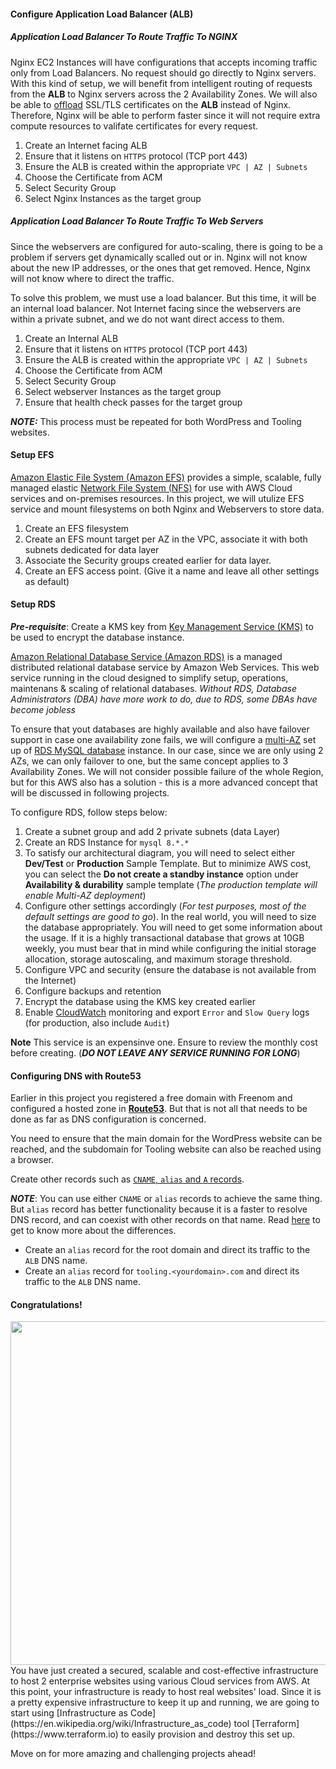 #### Configure Application Load Balancer (ALB)

##### Application Load Balancer To Route Traffic To NGINX 

Nginx EC2 Instances will have configurations that accepts incoming traffic only from Load Balancers. No request should go directly to Nginx servers. With this kind of setup, we will benefit from intelligent routing of requests from the **ALB** to Nginx servers across the 2 Availability Zones. We will also be able to [offload](https://avinetworks.com/glossary/ssl-offload/) SSL/TLS certificates on the **ALB** instead of Nginx. Therefore, Nginx will be able to perform faster since it will not require extra compute resources to valifate certificates for every request.

1. Create an Internet facing ALB
2. Ensure that it listens on `HTTPS` protocol (TCP port 443)
3. Ensure the ALB is created within the appropriate `VPC | AZ | Subnets`
4. Choose the Certificate from ACM
5. Select Security Group
6. Select Nginx Instances as the target group

##### Application Load Balancer To Route Traffic To Web Servers 

Since the webservers are configured for auto-scaling, there is going to be a problem if servers get dynamically scalled out or in. Nginx will not know about the new IP addresses, or the ones that get removed. Hence, Nginx will not know where to direct the traffic. 

To solve this problem, we must use a load balancer. But this time, it will be an internal load balancer. Not Internet facing since the webservers are within a private subnet, and we do not want direct access to them.

1. Create an Internal ALB
2. Ensure that it listens on `HTTPS` protocol (TCP port 443)
3. Ensure the ALB is created within the appropriate `VPC | AZ | Subnets`
4. Choose the Certificate from ACM
5. Select Security Group
6. Select webserver Instances as the target group
7. Ensure that health check passes for the target group

***NOTE:*** This process must be repeated for both WordPress and Tooling websites.

#### Setup EFS

[Amazon Elastic File System (Amazon EFS)](https://docs.aws.amazon.com/AWSEC2/latest/UserGuide/AmazonEFS.html) provides a simple, scalable, fully managed elastic [Network File System (NFS)](https://en.wikipedia.org/wiki/Network_File_System) for use with AWS Cloud services and on-premises resources. In this project, we will utulize EFS service and mount filesystems on both Nginx and Webservers to store data.

1. Create an EFS filesystem
2. Create an EFS mount target per AZ in the VPC, associate it with both subnets dedicated for data layer
3. Associate the Security groups created earlier for data layer.
4. Create an EFS access point. (Give it a name and leave all other settings as default)

#### Setup RDS 

***Pre-requisite***: Create a KMS key from [Key Management Service (KMS)](https://docs.aws.amazon.com/AmazonRDS/latest/UserGuide/Welcome.html) to be used to encrypt the database instance.

[Amazon Relational Database Service (Amazon RDS)](https://docs.aws.amazon.com/AmazonRDS/latest/UserGuide/Welcome.html) is a managed distributed relational database service by Amazon Web Services. This web service running in the cloud designed to simplify setup, operations, maintenans & scaling of relational databases. *Without RDS, Database Administrators (DBA) have more work to do, due to RDS, some DBAs have become jobless*

To ensure that yout databases are highly available and also have failover support in case one availability zone fails, we will configure a [multi-AZ](https://docs.aws.amazon.com/AmazonRDS/latest/UserGuide/Concepts.MultiAZ.html) set up of [RDS MySQL database](https://docs.aws.amazon.com/AmazonRDS/latest/UserGuide/CHAP_MySQL.html) instance. In our case, since we are only using 2 AZs, we can only failover to one, but the same concept applies to 3 Availability Zones. We will not consider possible failure of the whole Region, but for this AWS also has a solution - this is a more advanced concept that will be discussed in following projects.

To configure RDS, follow steps below:

1. Create a subnet group and add 2 private subnets (data Layer)
2. Create an RDS Instance for `mysql 8.*.*`
3. To satisfy our architectural diagram, you will need to select either **Dev/Test** or **Production** Sample Template. But to minimize AWS cost, you can select the **Do not create a standby instance** option under **Availability & durability** sample template (*The production template will enable Multi-AZ deployment*)
4. Configure other settings accordingly (*For test purposes, most of the default settings are good to go*). In the real world, you will need to size the database appropriately. You will need to get some information about the usage. If it is a highly transactional database that grows at 10GB weekly, you must bear that in mind while configuring the initial storage allocation, storage autoscaling, and maximum storage threshold.
5. Configure VPC and security (ensure the database is not available from the Internet)
6. Configure backups and retention
7. Encrypt the database using the KMS key created earlier
8. Enable [CloudWatch](https://docs.aws.amazon.com/AmazonRDS/latest/UserGuide/monitoring-cloudwatch.html) monitoring and export `Error` and `Slow Query` logs (for production, also include `Audit`)

**Note** This service is an expensinve one. Ensure to review the monthly cost before creating. (***DO NOT LEAVE ANY SERVICE RUNNING FOR LONG***)

#### Configuring DNS with Route53

Earlier in this project you registered a free domain with Freenom and configured a hosted zone in [**Route53**](https://docs.aws.amazon.com/Route53/latest/DeveloperGuide/Welcome.html). But that is not all that needs to be done as far as DNS configuration is concerned. 

You need to ensure that the main domain for the WordPress website can be reached, and the subdomain for Tooling website can also be reached using a browser.

Create other records such as [`CNAME`, `alias` and `A` records](https://docs.aws.amazon.com/Route53/latest/DeveloperGuide/route-53-concepts.html).

***NOTE***: You can use either `CNAME` or `alias` records to achieve the same thing. But `alias` record has better functionality because it is a faster to resolve DNS record, and can coexist with other records on that name. Read [here](https://support.dnsimple.com/articles/differences-between-a-cname-alias-url/#:~:text=The%20A%20record%20maps%20a,a%20name%20to%20another%20name.&text=The%20ALIAS%20record%20maps%20a,the%20HTTP%20301%20status%20code) to get to know more about the differences.

* Create an `alias` record for the root domain and direct its traffic to the `ALB` DNS name.
* Create an `alias` record for `tooling.<yourdomain>.com` and direct its traffic to the `ALB` DNS name.

#### Congratulations! 

<img src="https://darey-io-pbl-projects-images.s3.eu-west-2.amazonaws.com/project15/awesome_15.png" width="936px" height="550px">
You have just created a secured, scalable and cost-effective infrastructure to host 2 enterprise websites using various Cloud services from AWS. At this point, your infrastructure is ready to host real websites' load. Since it is a pretty expensive infrastructure to keep it up and running, we are going to start using [Infrastructure as Code](https://en.wikipedia.org/wiki/Infrastructure_as_code) tool [Terraform](https://www.terraform.io) to easily provision and destroy this set up. 

Move on for more amazing and challenging projects ahead!
